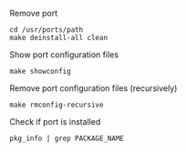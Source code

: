 Remove port

```
cd /usr/ports/path
make deinstall-all clean
```

Show port configuration files

```
make showconfig
```

Remove port configuration files (recursively)

```
make rmconfig-recursive
```

Check if port is installed

```
pkg_info | grep PACKAGE_NAME
```